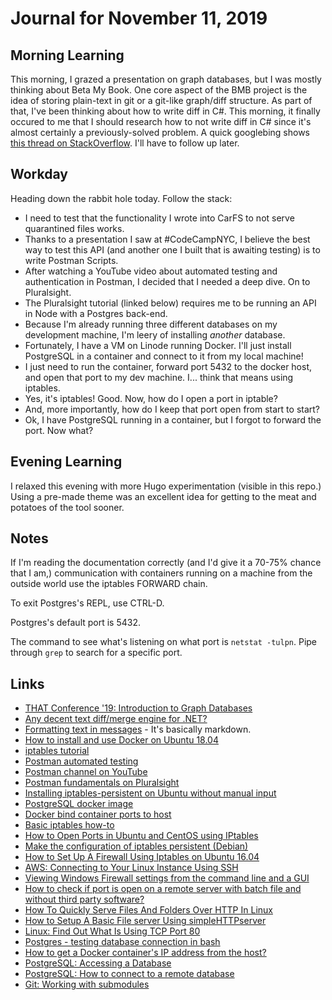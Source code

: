 # Journal for November 11, 2019

## Morning Learning

This morning, I grazed a presentation on graph databases, but I was mostly thinking about Beta My Book. One core aspect of the BMB project is the idea of storing plain-text in git or a git-like graph/diff structure. As part of that, I've been thinking about how to write diff in C#. This morning, it finally occured to me that I should research how to not write diff in C# since it's almost certainly a previously-solved problem. A quick googlebing shows [this thread on StackOverflow](https://stackoverflow.com/questions/138331/any-decent-text-diff-merge-engine-for-net). I'll have to follow up later.

## Workday

Heading down the rabbit hole today. Follow the stack:
* I need to test that the functionality I wrote into CarFS to not serve quarantined files works.
* Thanks to a presentation I saw at #CodeCampNYC, I believe the best way to test this API (and another one I built that is awaiting testing) is to write Postman Scripts.
* After watching a YouTube video about automated testing and authentication in Postman, I decided that I needed a deep dive. On to Pluralsight.
* The Pluralsight tutorial (linked below) requires me to be running an API in Node with a Postgres back-end.
* Because I'm already running three different databases on my development machine, I'm leery of installing _another_ database.
* Fortunately, I have a VM on Linode running Docker. I'll just install PostgreSQL in a container and connect to it from my local machine!
* I just need to run the container, forward port 5432 to the docker host, and open that port to my dev machine. I... think that means using iptables.
* Yes, it's iptables! Good. Now, how do I open a port in iptable?
* And, more importantly, how do I keep that port open from start to start?
* Ok, I have PostgreSQL running in a container, but I forgot to forward the port. Now what?

## Evening Learning

I relaxed this evening with more Hugo experimentation (visible in this repo.) Using a pre-made theme was an excellent idea for getting to the meat and potatoes of the tool sooner.

## Notes

If I'm reading the documentation correctly (and I'd give it a 70-75% chance that I am,) communication with containers running on a machine from the outside world use the iptables FORWARD chain.

To exit Postgres's REPL, use CTRL-D.

Postgres's default port is 5432.

The command to see what's listening on what port is ```netstat -tulpn```. Pipe through ```grep``` to search for a specific port.

## Links
* [THAT Conference '19: Introduction to Graph Databases](https://app.pluralsight.com/library/courses/that-conference-2019-session-60/table-of-contents)
* [Any decent text diff/merge engine for .NET?](https://stackoverflow.com/questions/138331/any-decent-text-diff-merge-engine-for-net)
* [Formatting text in messages](https://api.slack.com/messaging/composing/formatting) - It's basically markdown.
* [How to install and use Docker on Ubuntu 18.04](https://www.digitalocean.com/community/tutorials/how-to-install-and-use-docker-on-ubuntu-18-04)
* [iptables tutorial](https://www.frozentux.net/iptables-tutorial/chunkyhtml/index.html)
* [Postman automated testing](https://www.getpostman.com/automated-testing)
* [Postman channel on YouTube](https://www.youtube.com/channel/UCocudCGVb3MmhWQ1aoIgUQw/videos)
* [Postman fundamentals on Pluralsight](https://app.pluralsight.com/library/courses/postman-fundamentals/table-of-contents)
* [Installing iptables-persistent on Ubuntu without manual input](https://gist.github.com/alonisser/a2c19f5362c2091ac1e7)
* [PostgreSQL docker image](https://hub.docker.com/_/postgres)
* [Docker bind container ports to host](https://docs.docker.com/v17.09/engine/userguide/networking/default_network/binding/#related-information)
* [Basic iptables how-to](https://help.ubuntu.com/community/IptablesHowTo)
* [How to Open Ports in Ubuntu and CentOS using IPtables](https://www.rosehosting.com/blog/how-to-open-ports-in-ubuntu-and-centos-using-iptables/)
* [Make the configuration of iptables persistent (Debian)](http://www.microhowto.info/howto/make_the_configuration_of_iptables_persistent_on_debian.html)
* [How to Set Up A Firewall Using Iptables on Ubuntu 16.04](https://www.liquidweb.com/kb/set-firewall-using-iptables-ubuntu-16-04/)
* [AWS: Connecting to Your Linux Instance Using SSH](https://docs.aws.amazon.com/AWSEC2/latest/UserGuide/AccessingInstancesLinux.html)
* [Viewing Windows Firewall settings from the command line and a GUI](https://superuser.com/questions/468475/viewing-windows-firewall-settings-from-the-command-line-and-a-gui)
* [How to check if port is open on a remote server with batch file and without third party software?](https://stackoverflow.com/questions/41522605/how-to-check-if-port-is-open-on-a-remote-server-with-batch-file-and-without-thir)
* [How To Quickly Serve Files And Folders Over HTTP In Linux](https://www.ostechnix.com/how-to-quickly-serve-files-and-folders-over-http-in-linux/)
* [How to Setup A Basic File server Using simpleHTTPserver](https://www.ostechnix.com/how-to-setup-a-file-server-in-minutes-using-python/)
* [Linux: Find Out What Is Using TCP Port 80](https://www.cyberciti.biz/faq/find-linux-what-running-on-port-80-command/)
* [Postgres - testing database connection in bash](https://stackoverflow.com/questions/26911508/postgres-testing-database-connection-in-bash)
* [How to get a Docker container's IP address from the host?](https://stackoverflow.com/questions/17157721/how-to-get-a-docker-containers-ip-address-from-the-host)
* [PostgreSQL: Accessing a Database](https://www.postgresql.org/docs/9.1/tutorial-accessdb.html)
* [PostgreSQL: How to connect to a remote database](https://www.postgresql.org/message-id/001f01c018c2$830133b0$64898cd5@northlink.gr)
* [Git: Working with submodules](https://github.blog/2016-02-01-working-with-submodules/)
